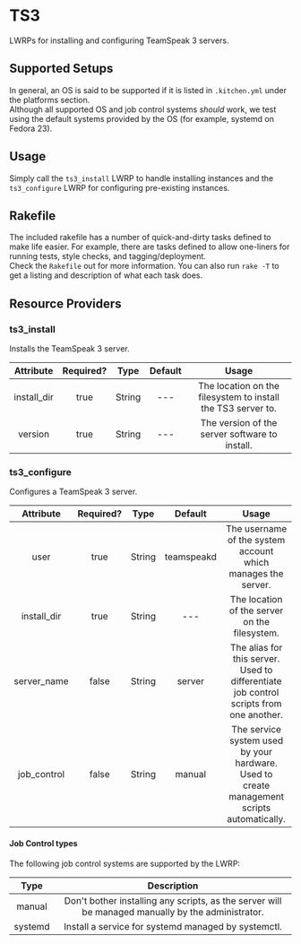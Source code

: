 # TS3
LWRPs for installing and configuring TeamSpeak 3 servers.

## Supported Setups
In general, an OS is said to be supported if it is listed in `.kitchen.yml` under the platforms section.  
Although all supported OS and job control systems _should_ work, we test using the default systems provided by the OS (for example, systemd on Fedora 23).  

## Usage
Simply call the `ts3_install` LWRP to handle installing instances and the `ts3_configure` LWRP for configuring pre-existing instances.

## Rakefile
The included rakefile has a number of quick-and-dirty tasks defined to make life easier. For example, there are tasks defined to allow one-liners for running tests, style checks, and tagging/deployment.  
Check the `Rakefile` out for more information. You can also run `rake -T` to get a listing and description of what each task does.

## Resource Providers
### ts3_install
Installs the TeamSpeak 3 server.

| Attribute | Required? | Type | Default | Usage |
| :-: | :-: | :-: | :-: | :-: |
| install_dir | true | String | --- | The location on the filesystem to install the TS3 server to. |
| version | true | String | --- | The version of the server software to install. |

### ts3_configure
Configures a TeamSpeak 3 server.

| Attribute | Required? | Type | Default | Usage |
| :-: | :-: | :-: | :-: | :-: |
| user | true | String | teamspeakd | The username of the system account which manages the server. |
| install_dir | true | String | --- | The location of the server on the filesystem. |
| server_name | false | String | server | The alias for this server. Used to differentiate job control scripts from one another. |
| job_control | false | String | manual | The service system used by your hardware. Used to create management scripts automatically. |

#### Job Control types
The following job control systems are supported by the LWRP:

| Type | Description
| :-: | :-:
| manual | Don't bother installing any scripts, as the server will be managed manually by the administrator.
| systemd | Install a service for systemd managed by systemctl.
